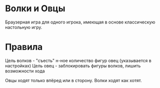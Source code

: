 # Волки и Овцы

Браузерная игра для одного игрока, имеющая в основе классическую настольную игру.

# Правила

Цель волков - "съесть" н-ное количество фигур овец (указывается в настройках)
Цель овец - заблокировать фигуры волков, лишить возможности хода

Овцы ходят только впёред или в сторону. Волки ходят как хотят.

